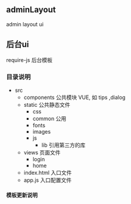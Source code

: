 ## adminLayout
admin layout ui 

## 后台ui
require-js 后台模板


### 目录说明

- src
  - components   公共模块 VUE, 如 tips ,dialog
  - static       公共静态文件
    - css
    - common   公用
    - fonts
    - images
    - js
        - lib     引用第三方的库
  - views         页面文件
    - login
    - home
  - index.html 入口文件
  - app.js     入口配置文件

#### 模板更新说明 

 